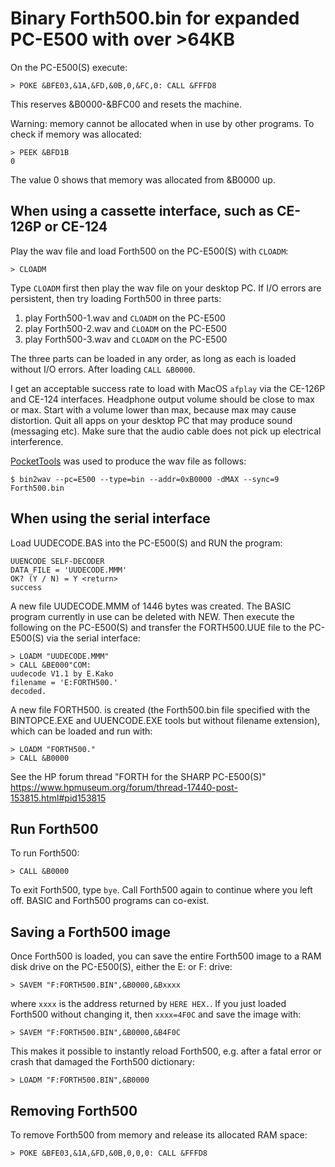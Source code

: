 # Binary Forth500.bin for expanded PC-E500 with over >64KB

On the PC-E500(S) execute:

    > POKE &BFE03,&1A,&FD,&0B,0,&FC,0: CALL &FFFD8

This reserves &B0000-&BFC00 and resets the machine.

Warning: memory cannot be allocated when in use by other programs.  To check if
memory was allocated:

    > PEEK &BFD1B
    0

The value 0 shows that memory was allocated from &B0000 up.

## When using a cassette interface, such as CE-126P or CE-124

Play the wav file and load Forth500 on the PC-E500(S) with `CLOADM`:

    > CLOADM

Type `CLOADM` first then play the wav file on your desktop PC.  If I/O errors
are persistent, then try loading Forth500 in three parts:

1. play Forth500-1.wav and `CLOADM` on the PC-E500
2. play Forth500-2.wav and `CLOADM` on the PC-E500
3. play Forth500-3.wav and `CLOADM` on the PC-E500

The three parts can be loaded in any order, as long as each is loaded without
I/O errors.  After loading `CALL &B0000`.

I get an acceptable success rate to load with MacOS `afplay` via the CE-126P
and CE-124 interfaces.  Headphone output volume should be close to max or max.
Start with a volume lower than max, because max may cause distortion.  Quit all
apps on your desktop PC that may produce sound (messaging etc).  Make sure that
the audio cable does not pick up electrical interference.

[PocketTools](https://www.peil-partner.de/ifhe.de/sharp/) was used to produce
the wav file as follows:

    $ bin2wav --pc=E500 --type=bin --addr=0xB0000 -dMAX --sync=9 Forth500.bin

## When using the serial interface

Load UUDECODE.BAS into the PC-E500(S) and RUN the program:

    UUENCODE SELF-DECODER 
    DATA_FILE = 'UUDECODE.MMM'
    OK? (Y / N) = Y <return>
    success

A new file UUDECODE.MMM of 1446 bytes was created.  The BASIC program currently
in use can be deleted with NEW.  Then execute the following on the PC-E500(S)
and transfer the FORTH500.UUE file to the PC-E500(S) via the serial interface:

    > LOADM "UUDECODE.MMM" 
    > CALL &BE000"COM:
    uudecode V1.1 by E.Kako
    filename = 'E:FORTH500.'
    decoded. 

A new file FORTH500. is created (the Forth500.bin file specified with the
BINTOPCE.EXE and UUENCODE.EXE tools but without filename extension), which can
be loaded and run with:

    > LOADM "FORTH500."
    > CALL &B0000

See the HP forum thread "FORTH for the SHARP PC-E500(S)"
<https://www.hpmuseum.org/forum/thread-17440-post-153815.html#pid153815>

## Run Forth500

To run Forth500:

    > CALL &B0000

To exit Forth500, type `bye`.  Call Forth500 again to continue where you left
off.  BASIC and Forth500 programs can co-exist.

## Saving a Forth500 image

Once Forth500 is loaded, you can save the entire Forth500 image to a RAM disk
drive on the PC-E500(S), either the E: or F: drive:

    > SAVEM "F:FORTH500.BIN",&B0000,&Bxxxx

where `xxxx` is the address returned by `HERE HEX.`.  If you just loaded
Forth500 without changing it, then `xxxx=4F0C` and save the image with:

    > SAVEM "F:FORTH500.BIN",&B0000,&B4F0C

This makes it possible to instantly reload Forth500, e.g. after a fatal error
or crash that damaged the Forth500 dictionary:

    > LOADM "F:FORTH500.BIN",&B0000

## Removing Forth500

To remove Forth500 from memory and release its allocated RAM space:

    > POKE &BFE03,&1A,&FD,&0B,0,0,0: CALL &FFFD8

